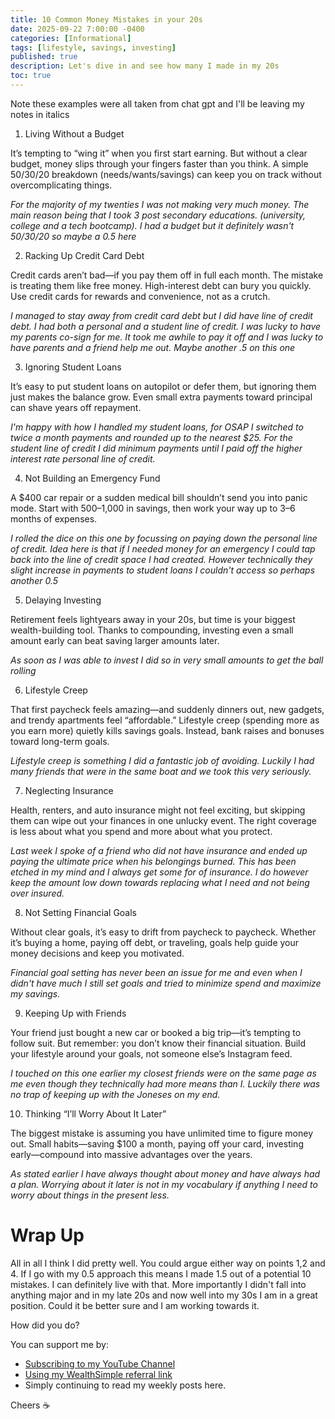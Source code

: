 ```yaml
---
title: 10 Common Money Mistakes in your 20s
date: 2025-09-22 7:00:00 -0400
categories: [Informational]
tags: [lifestyle, savings, investing]
published: true
description: Let's dive in and see how many I made in my 20s
toc: true
---
```


Note these examples were all taken from chat gpt and I'll be leaving my notes in italics

1. Living Without a Budget

It’s tempting to “wing it” when you first start earning. But without a clear budget, money slips through your fingers faster than you think. A simple 50/30/20 breakdown (needs/wants/savings) can keep you on track without overcomplicating things.

*For the majority of my twenties I was not making very much money. The main reason being that I took 3 post secondary educations. (university, college and a tech bootcamp). I had a budget but it definitely wasn't 50/30/20 so maybe a 0.5 here*

2. Racking Up Credit Card Debt

Credit cards aren’t bad—if you pay them off in full each month. The mistake is treating them like free money. High-interest debt can bury you quickly. Use credit cards for rewards and convenience, not as a crutch.

*I managed to stay away from credit card debt but I did have line of credit debt. I had both a personal and a student line of credit. I was lucky to have my parents co-sign for me. It took me awhile to pay it off and I was lucky to have parents and a friend help me out. Maybe another .5 on this one*

3. Ignoring Student Loans

It’s easy to put student loans on autopilot or defer them, but ignoring them just makes the balance grow. Even small extra payments toward principal can shave years off repayment.

*I'm happy with how I handled my student loans, for OSAP I switched to twice a month payments and rounded up to the nearest $25. For the student line of credit I did minimum payments until I paid off the higher interest rate personal line of credit.*

4. Not Building an Emergency Fund

A $400 car repair or a sudden medical bill shouldn’t send you into panic mode. Start with $500–$1,000 in savings, then work your way up to 3–6 months of expenses.

*I rolled the dice on this one by focussing on paying down the personal line of credit. Idea here is that if I needed money for an emergency I could tap back into the line of credit space I had created. However technically they slight increase in payments to student loans I couldn't access so perhaps another 0.5*

5. Delaying Investing

Retirement feels lightyears away in your 20s, but time is your biggest wealth-building tool. Thanks to compounding, investing even a small amount early can beat saving larger amounts later.

*As soon as I was able to invest I did so in very small amounts to get the ball rolling*

6. Lifestyle Creep

That first paycheck feels amazing—and suddenly dinners out, new gadgets, and trendy apartments feel “affordable.” Lifestyle creep (spending more as you earn more) quietly kills savings goals. Instead, bank raises and bonuses toward long-term goals.

*Lifestyle creep is something I did a fantastic job of avoiding. Luckily I had many friends that were in the same boat and we took this very seriously.*

7. Neglecting Insurance

Health, renters, and auto insurance might not feel exciting, but skipping them can wipe out your finances in one unlucky event. The right coverage is less about what you spend and more about what you protect.

*Last week I spoke of a friend who did not have insurance and ended up paying the ultimate price when his belongings burned. This has been etched in my mind and I always get some for of insurance. I do however keep the amount low down towards replacing what I need and not being over insured.*

8. Not Setting Financial Goals

Without clear goals, it’s easy to drift from paycheck to paycheck. Whether it’s buying a home, paying off debt, or traveling, goals help guide your money decisions and keep you motivated.

*Financial goal setting has never been an issue for me and even when I didn't have much I still set goals and tried to minimize spend and maximize my savings.*

9. Keeping Up with Friends

Your friend just bought a new car or booked a big trip—it’s tempting to follow suit. But remember: you don’t know their financial situation. Build your lifestyle around your goals, not someone else’s Instagram feed.

*I touched on this one earlier my closest friends were on the same page as me even though they technically had more means than I. Luckily there was no trap of keeping up with the Joneses on my end.*

10. Thinking “I’ll Worry About It Later”

The biggest mistake is assuming you have unlimited time to figure money out. Small habits—saving $100 a month, paying off your card, investing early—compound into massive advantages over the years.

*As stated earlier I have always thought about money and have always had a plan. Worrying about it later is not in my vocabulary if anything I need to worry about things in the present less.*

# Wrap Up
All in all I think I did pretty well. You could argue either way on points 1,2 and 4. If I go with my 0.5 approach this means I made 1.5 out of a potential 10 mistakes. I can definitely live with that. More importantly I didn't fall into anything major and in my late 20s and now well into my 30s I am in a great position. Could it be better sure and I am working towards it.

How did you do?

You can support me by:
- [Subscribing to my YouTube Channel](https://www.youtube.com/@FinancialFreedomAnOdyssey?sub_confirmation=1)
- [Using my WealthSimple referral link](https://my.wealthsimple.com/app/public/trade-referral-signup?code=VUGTXQ)
- Simply continuing to read my weekly posts here.

Cheers ☕
